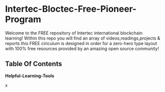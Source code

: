 # Intertec-Bloctec-Free-Pioneer-Program

Welcome to the FREE repository of Intertec international blockchain learning! Within this repo you will find an array of videos,readings,projects & reports
this FREE ciriculum is designed in order for a zero-hero type layout with 100% free resources provided by an amazing open source community!

## Table Of Contents

**Helpful-Learning-Tools**

x




